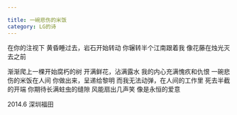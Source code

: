 ```yaml
---

title: 一碗悲伤的米饭
category: LG的诗
---
```



在你的注视下
黄昏睡过去，岩石开始转动
你辗转半个江南跟着我
像花藤在烛光灭去之前
<!-- more -->
渐渐爬上一棵开始腐朽的树
开满鲜花，沾满露水
我的内心充满愧疚和仇恨
一碗悲伤的米饭在人间
你做出来，呈递给黎明
而我无法动弹，在人间的工作里
死去半截的开端
你期待长满蛀虫的缝隙
风能扇出几声笑
像是永恒的爱意

2014.6 深圳福田
